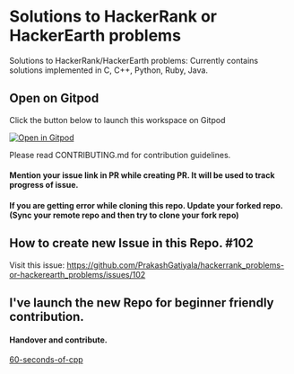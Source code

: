 # Solutions to HackerRank or HackerEarth problems

Solutions to HackerRank/HackerEarth problems: Currently contains solutions implemented in C, C++, Python, Ruby, Java.

## Open on Gitpod

 Click the button below to launch this workspace on Gitpod
 
[![Open in Gitpod](https://gitpod.io/button/open-in-gitpod.svg)](https://gitpod.io/#https://github.com/PrakashGatiyala/hackerrank_problems-or-hackerearth_problems)

Please read CONTRIBUTING.md for contribution guidelines.

#### Mention your issue link in PR while creating PR. It will be used to track progress of issue. 

#### If you are getting error while cloning this repo. Update your forked repo. (Sync your remote repo and then try to clone your fork repo)

## How to create new Issue in this Repo. #102
 Visit this issue: https://github.com/PrakashGatiyala/hackerrank_problems-or-hackerearth_problems/issues/102
 
## I've launch the new Repo for beginner friendly contribution. 
#### Handover and contribute. 
[60-seconds-of-cpp](https://github.com/PrakashGatiyala/60-seconds-of-cpp)
